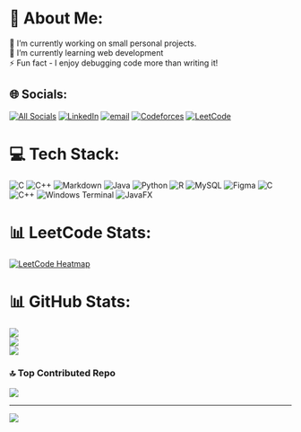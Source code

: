 # 💫 About Me:
🔭 I’m currently working on small personal projects.<br>🌱 I’m currently learning web development<br>⚡ Fun fact - I enjoy debugging code more than writing it!


## 🌐 Socials:
[![All Socials](https://img.shields.io/badge/All%20Socials-4BC3F7?logo=github&logoColor=white)](https://ujjval-dargar.github.io/Social-Links-Page/)
[![LinkedIn](https://img.shields.io/badge/LinkedIn-%230077B5.svg?logo=linkedin&logoColor=white)](https://linkedin.com/in/ujjval-dargar-4b931b347) 
[![email](https://img.shields.io/badge/Email-D14836?logo=gmail&logoColor=white)](mailto:ujjval23564@iiitd.ac.in) 
[![Codeforces](https://img.shields.io/badge/Codeforces-1f8acb?logo=codeforces&logoColor=white)](https://codeforces.com/profile/Dynamic_UD)
[![LeetCode](https://img.shields.io/badge/LeetCode-%23FFA116.svg?logo=leetcode&logoColor=white)](https://leetcode.com/u/UD_/)

# 💻 Tech Stack:
![C](https://img.shields.io/badge/c-%2300599C.svg?style=for-the-badge&logo=c&logoColor=white) ![C++](https://img.shields.io/badge/c++-%2300599C.svg?style=for-the-badge&logo=c%2B%2B&logoColor=white) ![Markdown](https://img.shields.io/badge/markdown-%23000000.svg?style=for-the-badge&logo=markdown&logoColor=white) ![Java](https://img.shields.io/badge/java-%23ED8B00.svg?style=for-the-badge&logo=openjdk&logoColor=white) ![Python](https://img.shields.io/badge/python-3670A0?style=for-the-badge&logo=python&logoColor=ffdd54) ![R](https://img.shields.io/badge/r-%23276DC3.svg?style=for-the-badge&logo=r&logoColor=white) ![MySQL](https://img.shields.io/badge/mysql-4479A1.svg?style=for-the-badge&logo=mysql&logoColor=white) ![Figma](https://img.shields.io/badge/figma-%23F24E1E.svg?style=for-the-badge&logo=figma&logoColor=white) ![C](https://img.shields.io/badge/c-%2300599C.svg?style=for-the-badge&logo=c&logoColor=white) ![C++](https://img.shields.io/badge/c++-%2300599C.svg?style=for-the-badge&logo=c%2B%2B&logoColor=white) ![Windows Terminal](https://img.shields.io/badge/Windows%20Terminal-%234D4D4D.svg?style=for-the-badge&logo=windows-terminal&logoColor=white) ![JavaFX](https://img.shields.io/badge/javafx-%23FF0000.svg?style=for-the-badge&logo=javafx&logoColor=white)

# 📊 LeetCode Stats:

[![LeetCode Heatmap](https://leetcard.jacoblin.cool/UD_?ext=heatmap&theme=dark)](https://leetcode.com/u/UD_/)


# 📊 GitHub Stats:
![](https://github-readme-stats.vercel.app/api?username=Ujjval-Dargar&theme=blue-green&hide_border=false&include_all_commits=true&count_private=true)<br/>
![](https://nirzak-streak-stats.vercel.app/?user=Ujjval-Dargar&theme=blue-green&hide_border=false)<br/>
![](https://github-readme-stats.vercel.app/api/top-langs/?username=Ujjval-Dargar&theme=blue-green&hide_border=false&include_all_commits=true&count_private=true&layout=compact)

### 🔝 Top Contributed Repo
![](https://github-contributor-stats.vercel.app/api?username=Ujjval-Dargar&limit=5&theme=monokai&combine_all_yearly_contributions=true)

---
[![](https://visitcount.itsvg.in/api?id=Ujjval-Dargar&icon=0&color=0)](https://visitcount.itsvg.in)
